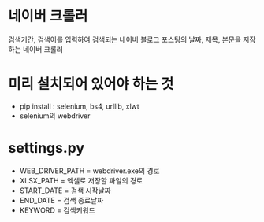 # 네이버 크롤러
검색기간, 검색어를 입력하여 검색되는 네이버 블로그 포스팅의 날짜, 제목, 본문을 저장하는 네이버 크롤러


# 미리 설치되어 있어야 하는 것
- pip install : selenium, bs4, urllib, xlwt
- selenium의 webdriver


# settings.py
- WEB_DRIVER_PATH = webdriver.exe의 경로
- XLSX_PATH = 엑셀로 저장할 파일의 경로
- START_DATE = 검색 시작날짜
- END_DATE = 검색 종료날짜
- KEYWORD = 검색키워드
